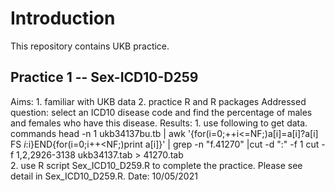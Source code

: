 Introduction
======
This repository contains UKB practice.

Practice 1 -- Sex-ICD10-D259
-------
Aims: 1. familiar with UKB data
      2. practice R and R packages
Addressed question: select an ICD10 disease code and find the percentage of males and females who have this disease.
Results: 1. use following to get data.
            commands head -n 1 ukb34137bu.tb | awk '{for(i=0;++i<=NF;)a[i]=a[i]?a[i] FS $i:$i}END{for(i=0;i++<NF;)print a[i]}' | grep -n "f.41270" |cut -d ":" -f 1 
            cut -f 1,2,2926-3138 ukb34137.tab > 41270.tab   
         2. use R script Sex_ICD10_D259.R to complete the practice. Please see detail in Sex_ICD10_D259.R.
Date: 10/05/2021 
